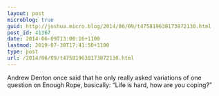 ```yaml
---
layout: post
microblog: true
guid: http://joshua.micro.blog/2014/06/09/t475819638173872130.html
post_id: 41367
date: 2014-06-09T13:00:16+1100
lastmod: 2019-07-30T17:41:50+1100
type: post
url: /2014/06/09/t475819638173872130.html
---
```

Andrew Denton once said that he only really asked variations of one question on Enough Rope, basically: “Life is hard, how are you coping?”
